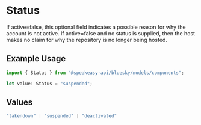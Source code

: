 # Status

If active=false, this optional field indicates a possible reason for why the account is not active. If active=false and no status is supplied, then the host makes no claim for why the repository is no longer being hosted.

## Example Usage

```typescript
import { Status } from "@speakeasy-api/bluesky/models/components";

let value: Status = "suspended";
```

## Values

```typescript
"takendown" | "suspended" | "deactivated"
```